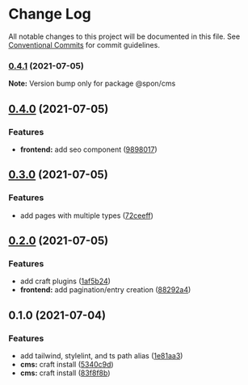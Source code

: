# Change Log

All notable changes to this project will be documented in this file.
See [Conventional Commits](https://conventionalcommits.org) for commit guidelines.

### [0.4.1](https://github.com/magicspon/nextjs-craftcms-mono/compare/@spon/cms@0.4.0...@spon/cms@0.4.1) (2021-07-05)

**Note:** Version bump only for package @spon/cms





## [0.4.0](https://github.com/magicspon/nextjs-craftcms-mono/compare/@spon/cms@0.3.0...@spon/cms@0.4.0) (2021-07-05)


### Features

* **frontend:** add seo component ([9898017](https://github.com/magicspon/nextjs-craftcms-mono/commit/9898017d19228464784b39e8c73f79d320a009df))



## [0.3.0](https://github.com/magicspon/nextjs-craftcms-mono/compare/@spon/cms@0.2.0...@spon/cms@0.3.0) (2021-07-05)


### Features

* add pages with multiple types ([72ceeff](https://github.com/magicspon/nextjs-craftcms-mono/commit/72ceeff8df655b1db6311796cd8c188c4968efdd))



## [0.2.0](https://github.com/magicspon/nextjs-craftcms-mono/compare/@spon/cms@0.1.0...@spon/cms@0.2.0) (2021-07-05)


### Features

* add craft plugins ([1af5b24](https://github.com/magicspon/nextjs-craftcms-mono/commit/1af5b242a517f18e5c62be40a0dcb2910c5610e3))
* **frontend:** add pagination/entry creation ([88292a4](https://github.com/magicspon/nextjs-craftcms-mono/commit/88292a40336a5e59bd472e200338e851b30d4d47))



## 0.1.0 (2021-07-04)


### Features

* add tailwind, stylelint, and ts path alias ([1e81aa3](https://github.com/magicspon/nextjs-craftcms-mono/commit/1e81aa32ec097b73d13eae703a1281f3870151b5))
* **cms:** craft install ([5340c9d](https://github.com/magicspon/nextjs-craftcms-mono/commit/5340c9daa0b8e5a5ed3d7b6bf1b23580f66a88df))
* **cms:** craft install ([83f8f8b](https://github.com/magicspon/nextjs-craftcms-mono/commit/83f8f8bb971adea380cf0bf87131cd075d200d21))
